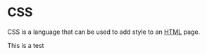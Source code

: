# CSS

CSS is a language that can be used to add style to an [HTML](/wiki/HTML) page.

This is a test
